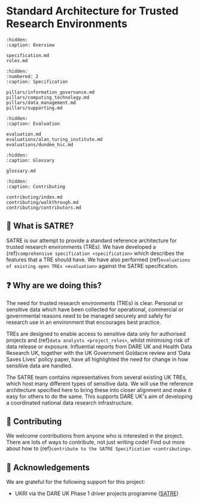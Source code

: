 # Standard Architecture for Trusted Research Environments

```{toctree}
:hidden:
:caption: Overview

specification.md
roles.md
```

```{toctree}
:hidden:
:numbered: 2
:caption: Specification

pillars/information_governance.md
pillars/computing_technology.md
pillars/data_management.md
pillars/supporting.md
```

```{toctree}
:hidden:
:caption: Evaluation

evaluation.md
evaluations/alan_turing_institute.md
evaluations/dundee_hic.md
```

```{toctree}
:hidden:
:caption: Glossary

glossary.md
```

```{toctree}
:hidden:
:caption: Contributing

contributing/index.md
contributing/walkthrough.md
contributing/contributors.md
```

## 👀 What is SATRE?

<!-- What are TREs, how many exist, the broad categories -->

SATRE is our attempt to provide a standard reference architecture for trusted research environments (TREs).
We have developed a {ref}`comprehensive specification <specification>` which describes the features that a TRE should have.
We have also performed {ref}`evaluations of existing open TREs <evaluation>` against the SATRE specification.

## ❓ Why are we doing this?

<!-- Motivation: Why a TRE specification is needed/ useful and a description of the broader SATRE project, conception and goals -->

The need for trusted research environments (TREs) is clear.
Personal or sensitive data which have been collected for operational, commercial or governmental reasons need to be managed securely and safely for research use in an environment that encourages best practice.

TREs are designed to enable access to sensitive data only for authorised projects and {ref}`data analysts <project_roles>`, whilst minimising risk of data release or exposure.
Influential reports from DARE UK and Health Data Research UK, together with the UK Government Goldacre review and ‘Data Saves Lives’ policy paper, have all highlighted the need for change in how sensitive data are handled.

The SATRE team contains representatives from several existing UK TREs, which host many different types of sensitive data.
We will use the reference architecture specified here to bring these into closer alignment and make it easy for others to do the same.
This supports DARE UK's aim of developing a coordinated national data research infrastructure.

## 👐 Contributing

We welcome contributions from anyone who is interested in the project.
There are lots of ways to contribute, not just writing code!
Find out more about how to {ref}`contribute to the SATRE Specification <contributing>`.

## 🙇 Acknowledgements

We are grateful for the following support for this project:

- UKRI via the DARE UK Phase 1 driver projects programme ([SATRE](https://dareuk.org.uk/driver-project-satre/))
